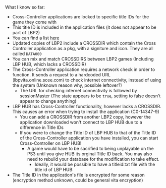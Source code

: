 What I know so far:

- Cross-Controller applications are locked to specific title IDs for the game they come with
 - This title ID is included in the application files (it does not appear to be part of LBP2)
  - You can find a list [here](https://github.com/vilijur/lbpcc-research/tree/main/TitleIDs)
- Updated copies of LBP2 include a CROSSDIR which contain the Cross Controller application as a pkg, with a signiture and icon. They are all called `DATA000`
- You can mix and match CROSSDIRS between LBP2 games (Including LBP HUB, which lacks a CROSSDIR)
- The Cross-Controller application requires a network check in order to function. It sends a request to a hardcoded URL (lbpvita.online.scee.com) to check internet connectivity, instead of using the system (Unknown reason why, possible leftover?)
  - The URL for checking internet connectivity is followed by sessionMaster (The state appears to be `true`, setting to false doesn't appear to change anything)
- LBP HUB has Cross-Controller functionality, however lacks a CROSSDIR. This causes an error when trying to install the application (C0-14347-9)
  - You can add a CROSSDIR from another LBP2 copy, however the application downloaded won't connect to LBP HUB due to a difference in Title IDs
  - If you were to change the Title ID of LBP HUB to that of the Title ID of the Cross-Controller application you have installed, you can start Cross-Controller on LBP HUB!
    - A game would have to be sacrified to being unplayable on the PS3 until you give HUB its orginal Title ID back. You may also need to rebuild your database for the modification to take effect.
      - Ideally, it would be possible to have a titleid.txt file with the title id of LBP HUB
- The Title ID in the application's file is encrypted for some reason (encryption method unknown, could be general vita encryption)


